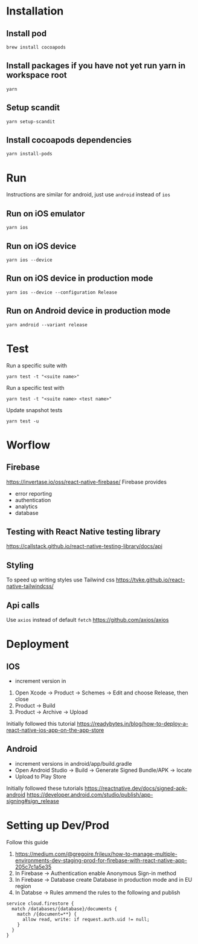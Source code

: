 # Installation

## Install pod
```
brew install cocoapods
```

## Install packages if you have not yet run yarn in workspace root
```
yarn
```

## Setup scandit
```
yarn setup-scandit
```

## Install cocoapods dependencies
```
yarn install-pods
```

# Run

Instructions are similar for android, just use `android` instead of `ios`

## Run on iOS emulator 
```
yarn ios
```

## Run on iOS device
```
yarn ios --device
```

## Run on iOS device in production mode
```
yarn ios --device --configuration Release
```

## Run on Android device in production mode
```
yarn android --variant release
```

# Test

Run a specific suite with
```
yarn test -t "<suite name>"
```

Run a specific test with
```
yarn test -t "<suite name> <test name>"
```

Update snapshot tests
```
yarn test -u
```

# Worflow

## Firebase
https://invertase.io/oss/react-native-firebase/
Firebase provides 
- error reporting
- authentication
- analytics
- database

## Testing with React Native testing library
https://callstack.github.io/react-native-testing-library/docs/api

## Styling
To speed up writing styles use Tailwind css https://tvke.github.io/react-native-tailwindcss/

## Api calls
Use `axios` instead of default `fetch`
https://github.com/axios/axios

# Deployment

## IOS
- increment version in
1. Open Xcode -> Product -> Schemes -> Edit and choose Release, then close
2. Product -> Build
3. Product -> Archive -> Upload

Initially followed this tutorial
https://readybytes.in/blog/how-to-deploy-a-react-native-ios-app-on-the-app-store

## Android
- increment versions in android/app/build.gradle
- Open Android Studio -> Build -> Generate Signed Bundle/APK -> locate
- Upload to Play Store

Initially followed these tutorials
https://reactnative.dev/docs/signed-apk-android
https://developer.android.com/studio/publish/app-signing#sign_release

# Setting up Dev/Prod
Follow this guide
1. https://medium.com/@gregoire.frileux/how-to-manage-multiple-environments-dev-staging-prod-for-firebase-with-react-native-app-205c7c1a5e35
2. In Firebase -> Authentication enable Anonymous Sign-in method
3. In Firebase -> Database create Database in production mode and in EU region
4. In Databse -> Rules ammend the rules to the following and publish
```
service cloud.firestore {
  match /databases/{database}/documents {
    match /{document=**} {
      allow read, write: if request.auth.uid != null;
    }
  }
}
```
